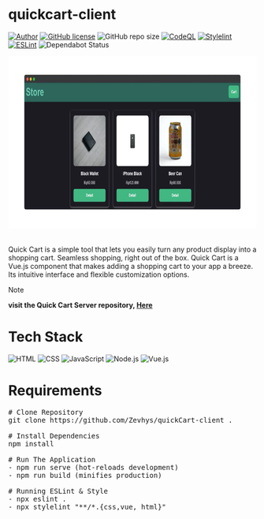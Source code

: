 # quickcart-client

[![Author](http://img.shields.io/badge/author-@Zevhys-blue.svg)](https://www.linkedin.com/in/rakha-djauhari/) [![GitHub license](https://img.shields.io/github/license/Zevhys/quickCart-client)](https://github.com/Zevhys/quickCart-client/blob/main/LICENSE) ![GitHub repo size](https://img.shields.io/github/repo-size/Zevhys/quickCart-client) [![CodeQL](https://github.com/Zevhys/quickCart-client/actions/workflows/codeql.yml/badge.svg)](https://github.com/Zevhys/quickCart-client/actions/workflows/codeql.yml) [![Stylelint](https://img.shields.io/github/actions/workflow/status/Zevhys/quickCart-client/stylelint.yml?label=Stylelint&logo=stylelint)](https://github.com/Zevhys/quickCart-client/actions/workflows/stylelint.yml) [![ESLint](https://img.shields.io/github/actions/workflow/status/Zevhys/quickCart-client/eslint.yml?label=ESLint&logo=eslint)](https://github.com/Zevhys/quickCart-client/actions/workflows/eslint.yml) ![Dependabot Status](https://img.shields.io/badge/dependabot-active-brightgreen?logo=dependabot)

<div align="center">
<img src="preview.webp" height="350px"> 
</div>

</br>

Quick Cart is a simple tool that lets you easily turn any product display into a shopping cart. Seamless shopping, right out of the box. Quick Cart is a Vue.js component that makes adding a shopping cart to your app a breeze. Its intuitive interface and flexible customization options.

> [!NOTE]  
> <b>visit the Quick Cart Server repository, [Here](https://github.com/Zevhys/quickCart-server)</b>

# Tech Stack

![HTML](https://img.shields.io/badge/HTML-E34F26?style=flat-square&logo=html5&logoColor=ffffff)
![CSS](https://img.shields.io/badge/CSS-1572B6?style=flat-square&logo=css3&logoColor=ffffff)
![JavaScript](https://img.shields.io/badge/JavaScript-F7DF1E?style=flat-square&logo=javascript&logoColor=000000)
![Node.js](https://img.shields.io/badge/Node.js-339933?style=flat-square&logo=nodedotjs&logoColor=white)
![Vue.js](https://img.shields.io/badge/Vue.js-4FC08D?style=flat-square&logo=vuedotjs&logoColor=white)

# Requirements

<pre>
# Clone Repository
git clone https://github.com/Zevhys/quickCart-client .

# Install Dependencies
npm install

# Run The Application
- npm run serve (hot-reloads development)
- npm run build (minifies production)

# Running ESLint & Style
- npx eslint .
- npx stylelint "**/*.{css,vue, html}"
</pre>
